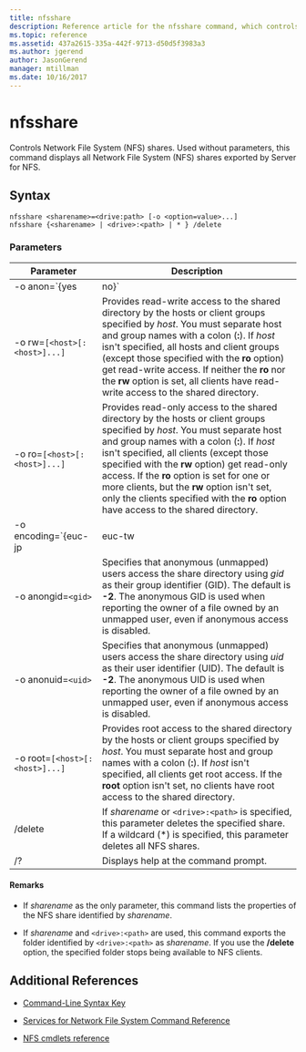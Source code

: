 ```yaml
---
title: nfsshare
description: Reference article for the nfsshare command, which controls Network File System (NFS) shares.
ms.topic: reference
ms.assetid: 437a2615-335a-442f-9713-d50d5f3983a3
ms.author: jgerend
author: JasonGerend
manager: mtillman
ms.date: 10/16/2017
---
```


# nfsshare

Controls Network File System (NFS) shares. Used without parameters, this command displays all Network File System (NFS) shares exported by Server for NFS.

## Syntax

```
nfsshare <sharename>=<drive:path> [-o <option=value>...]
nfsshare {<sharename> | <drive>:<path> | * } /delete
```

### Parameters

| Parameter | Description |
| --------- | ----------- |
| -o anon=`{yes|no}` | Specifies whether anonymous (unmapped) users can access the share directory. |
| -o rw=`[<host>[:<host>]...]` | Provides read-write access to the shared directory by the hosts or client groups specified by *host*. You must separate host and group names with a colon (**:**). If *host* isn't specified, all hosts and client groups (except those specified with the **ro** option) get read-write access. If neither the **ro** nor the **rw** option is set, all clients have read-write access to the shared directory. |
| -o ro=`[<host>[:<host>]...]` | Provides read-only access to the shared directory by the hosts or client groups specified by *host*. You must separate host and group names with a colon (**:**). If *host* isn't specified, all clients (except those specified with the **rw** option) get read-only access. If the **ro** option is set for one or more clients, but the **rw** option isn't set, only the clients specified with the **ro** option have access to the shared directory. |
| -o encoding=`{euc-jp|euc-tw|euc-kr|shift-jis|Big5|Ksc5601|Gb2312-80|Ansi)` | Specifies the language encoding to configure on an NFS share. You can use only one language on the share. This value can include any of the following values:<ul><li>**euc-jp:** Japanese</li><li>**euc-tw:** Chinese</li><li>**euc-kr:** Korean</li><li>**shift-jis:** Japanese</li><li>**Big5:** Chinese</li><li>**Ksc5601:** Korean</li><li>**Gb2312-80:** Simplified Chinese</li><li>**Ansi:** ANSI-encoded</li></ul> |
| -o anongid=`<gid>` | Specifies that anonymous (unmapped) users access the share directory using *gid* as their group identifier (GID). The default is **-2**. The anonymous GID is used when reporting the owner of a file owned by an unmapped user, even if anonymous access is disabled. |
| -o  anonuid=`<uid>` | Specifies that anonymous (unmapped) users access the share directory using *uid* as their user identifier (UID). The default is **-2**. The anonymous UID is used when reporting the owner of a file owned by an unmapped user, even if anonymous access is disabled. |
| -o root=`[<host>[:<host>]...]` | Provides root access to the shared directory by the hosts or client groups specified by *host*. You must separate host and group names with a colon (**:**). If *host* isn't specified, all clients get root access. If the **root** option isn't set, no clients have root access to the shared directory. |
| /delete | If *sharename* or `<drive>:<path>` is specified, this parameter deletes the specified share. If a wildcard (*) is specified, this parameter deletes all NFS shares. |
| /? | Displays help at the command prompt. |

#### Remarks

- If *sharename* as the only parameter, this command lists the properties of the NFS share identified by *sharename*.

- If *sharename* and `<drive>:<path>` are used, this command exports the folder identified by `<drive>:<path>` as *sharename*. If you use the **/delete** option, the specified folder stops being available to NFS clients.

## Additional References

- [Command-Line Syntax Key](command-line-syntax-key.md)

- [Services for Network File System Command Reference](services-for-network-file-system-command-reference.md)

- [NFS cmdlets reference](/powershell/module/nfs)
